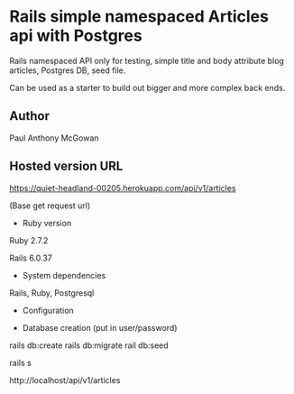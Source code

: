 # Rails simple namespaced Articles api with Postgres 

Rails namespaced API only for testing, simple title and body attribute blog articles, Postgres DB, seed file.

Can be used as a starter to build out bigger and more complex back ends.

## Author

Paul Anthony McGowan

## Hosted version URL 

https://quiet-headland-00205.herokuapp.com/api/v1/articles

(Base get request url)

* Ruby version

Ruby 2.7.2

Rails 6.0.37

* System dependencies

Rails, Ruby, Postgresql

* Configuration

* Database creation
(put in user/password)

rails db:create
rails db:migrate
rail db:seed

rails s

http://localhost/api/v1/articles





